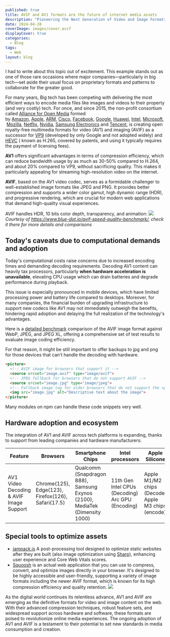 ```yaml
---
published: true
title: AVIF and AV1 formats are the future of internet media assets
description: "Pioneering the Next Generation of Video and Image Formats."
date: 2024-04-28
coverImage: images/cover.avif
displayCover: true
categories:
  - Blog
tags:
  - Web
layout: blog
---
```

I had to write about this topic out of excitement. This example stands out as one of those rare occasions where major companies—particularly in big tech—set aside their usual focus on proprietary formats and patterns to collaborate for the greater good.

For many years, Big tech has been competing with delivering the most efficient ways to encode media files like images and videos to their property (and very costly) tech. For once, and since 2015, the non-profit consortium called [Alliance for Open Media](https://en.wikipedia.org/wiki/Alliance_for_Open_Media) formed by [Amazon](https://en.wikipedia.org/wiki/Amazon.com "Amazon.com"), [Apple](https://en.wikipedia.org/wiki/Apple_Inc. "Apple Inc."), [ARM](https://en.wikipedia.org/wiki/Arm_Holdings "Arm Holdings"), [Cisco](https://en.wikipedia.org/wiki/Cisco "Cisco"), [Facebook](https://en.wikipedia.org/wiki/Facebook "Facebook"), [Google](https://en.wikipedia.org/wiki/Google "Google"), [Huawei](https://en.wikipedia.org/wiki/Huawei "Huawei"), [Intel](https://en.wikipedia.org/wiki/Intel "Intel"), [Microsoft](https://en.wikipedia.org/wiki/Microsoft "Microsoft"), [Mozilla](https://en.wikipedia.org/wiki/Mozilla_Corporation "Mozilla Corporation"), [Netflix](https://en.wikipedia.org/wiki/Netflix "Netflix"), [Nvidia](https://en.wikipedia.org/wiki/Nvidia "Nvidia"), [Samsung Electronics](https://en.wikipedia.org/wiki/Samsung_Electronics "Samsung Electronics") and [Tencent](https://en.wikipedia.org/wiki/Tencent "Tencent"), is creating open royalty-free multimedia formats for video (AV1) and imaging (AVIF) as a successor for [VP9](https://en.wikipedia.org/wiki/VP9) (developed by only Google and not adopted widely) and [HEVC](https://en.wikipedia.org/wiki/High_Efficiency_Video_Coding) ( known as H.265, covered by patents, and using it typically requires the payment of licensing fees).

**AV1** offers significant advantages in terms of compression efficiency, which can reduce bandwidth usage by as much as 30-50% compared to H.264, and about 20% compared to VP9, without sacrificing quality. This makes it particularly appealing for streaming high-resolution video on the internet.

**AVIF**, based on the AV1 video codec, serves as a formidable challenger to well-established image formats like JPEG and PNG. It provides better compression and supports a wider color gamut, high dynamic range (HDR), and progressive rendering, which are crucial for modern web applications that demand high-quality visual experiences.

AVIF handles HDR, 10 bits color depth, transparency, and animation:
![](./images/comparison.avif)
*Courtesy of https://www.blue-dot.io/avif-speed-quality-benchmark/, check it there for more details and comparisons*

## Today's caveats due to computational demands and adoption
Today's computational costs raise concerns due to increased encoding times and demanding decoding requirements. Decoding AV1 content can heavily tax processors, particularly **when hardware acceleration is unavailable**, elevating  CPU usage which can drain batteries and degrade performance during playback.

This issue is especially pronounced in mobile devices, which have limited processing power and battery life compared to desktops. Moreover, for many companies, the financial burden of upgrading infrastructure to support new codecs like AV1 may not immediately outweigh the benefits, hindering rapid adoption and delaying the full realization of the technology's advantages.

Here is a [detailed benchmark](https://storage.googleapis.com/avif-comparison/index.html) comparison of the AVIF image format against WebP, JPEG, and JPEG XL, offering a comprehensive set of test results to evaluate image coding efficiency.


For that reason, it might be still important to offer backups to jpg and png for those devices that can't handle the decoding with hardware.
```html
<picture>
  <!-- AVIF image for browsers that support it -->
  <source srcset="image.avif" type="image/avif">
  <!-- JPEG fallback for browsers that do not support AVIF -->
  <source srcset="image.jpg" type="image/jpeg">
  <!-- Fallback image tag for older browsers that do not support the <picture> element -->
  <img src="image.jpg" alt="Descriptive text about the image">
</picture>
```
Many modules on npm can handle these code snippets very well.

## Hardware adoption and ecosystem
The integration of AV1 and AVIF across tech platforms is expanding, thanks to support from leading companies and hardware manufacturers:

| Feature                                 | Browsers                                           | Smartphone Chips                                                            | Intel processors                                     | Apple Silicone                                        | ADM                       | Nvidia                           |
| --------------------------------------- | -------------------------------------------------- | --------------------------------------------------------------------------- | ---------------------------------------------------- | ----------------------------------------------------- | ------------------------- | -------------------------------- |
| AV1 Video Decoding & AVIF Image Support | Chrome(125), Edge(123), Firefox(126), Safari(17.5) | Qualcomm (Snapdragon 888), Samsung Exynos (2100), MediaTek (Dimensity 1000) | 11th Gen Intel CPUs (Decoding)<br>Arc GPU (Encoding) | Apple M1/M2 chips (Decode)<br>Apple M3 chips (encode) | Radeon RX 7000 (encoding) | GeForce RTX 40 series (encoding) |


## Special tools to optimize assets
- [jampack.js](https://divriots.com/blog/introducing-jampack/)  A post-processing tool designed to optimize static websites after they are built (also image optimization using [Sharp](https://sharp.pixelplumbing.com/)), enhancing user experience and Core Web Vitals scores.
- [Squoosh](https://squoosh.app/) is an actual web application that you can use to compress, convert, and optimize images directly in your browser. It's designed to be highly accessible and user-friendly, supporting a variety of image formats including the newer AVIF format, which is known for its high compression efficiency and quality retention.
![](./images/example.avif)

As the digital world continues its relentless advance, AV1 and AVIF are emerging as the definitive formats for video and image content on the web. With their advanced compression techniques, robust feature sets, and widespread support across hardware and software, these formats are poised to revolutionize online media experiences. The ongoing adoption of AV1 and AVIF is a testament to their potential to set new standards in media consumption and creation.
